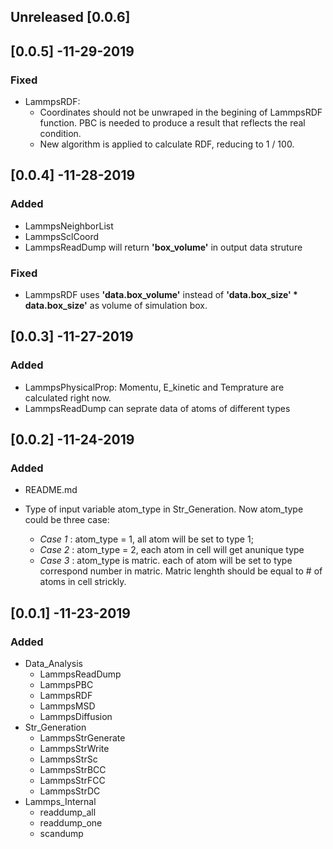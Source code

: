 ## Unreleased [0.0.6]

## [0.0.5] -11-29-2019

### Fixed

- LammpsRDF: 
   - Coordinates should not be unwraped in the begining of LammpsRDF function. PBC is needed to produce a result that reflects the real condition.
   - New algorithm is applied to calculate RDF, reducing to 1 / 100.


## [0.0.4] -11-28-2019

### Added

- LammpsNeighborList
- LammpsSclCoord
- LammpsReadDump will return **'box_volume'** in output data struture

### Fixed

- LammpsRDF uses **'data.box_volume'** instead of **'data.box_size' * data.box_size'** as volume of simulation box.

## [0.0.3] -11-27-2019

### Added
- LammpsPhysicalProp: Momentu, E_kinetic and Temprature are calculated right now.
- LammpsReadDump can seprate data of atoms of different types

## [0.0.2] -11-24-2019

### Added

- README.md

- Type of input variable atom_type in Str_Generation. Now atom_type could be three case: 
   - *Case 1* : atom_type = 1, all atom will be set to type 1;
   - *Case 2* : atom_type = 2, each atom in cell will get anunique type
   - *Case 3* : atom_type is matric. each of atom will be set to type correspond number in matric. Matric lenghth should be equal to # of atoms in cell strickly.

## [0.0.1] -11-23-2019

### Added

- Data_Analysis
   - LammpsReadDump
   - LammpsPBC
   - LammpsRDF
   - LammpsMSD
   - LammpsDiffusion
- Str_Generation
   - LammpsStrGenerate
   - LammpsStrWrite
   - LammpsStrSc
   - LammpsStrBCC
   - LammpsStrFCC
   - LammpsStrDC
- Lammps_Internal
   - readdump_all
   - readdump_one
   - scandump

